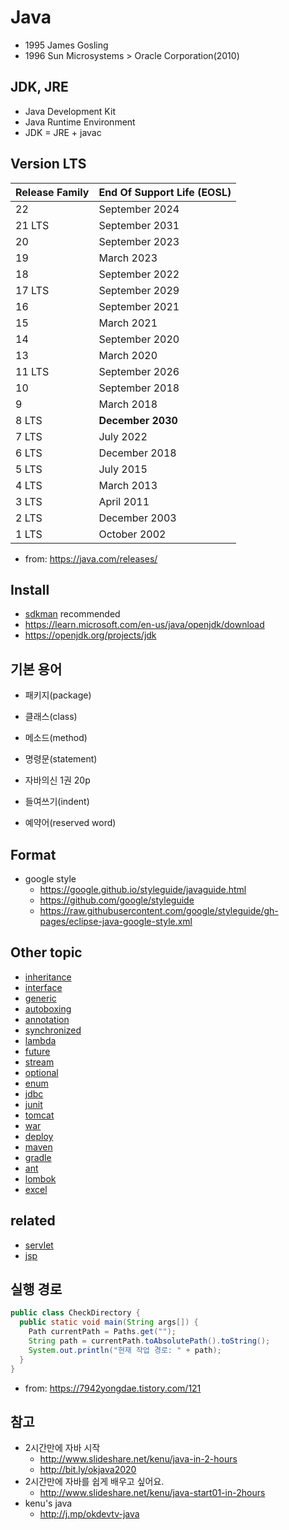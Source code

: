 # Java

- 1995 James Gosling
- 1996 Sun Microsystems > Oracle Corporation(2010)

## JDK, JRE
- Java Development Kit
- Java Runtime Environment
- JDK = JRE + javac

## Version LTS

| Release Family | End Of Support Life (EOSL)|
|---|---|
| 22 |	September 2024 |
| 21 LTS | September 2031 |
| 20 | September 2023 |
| 19 | March 2023 |
| 18 | September 2022|
| 17 LTS | September 2029|
| 16 | September 2021|
| 15 | March 2021|
| 14 | September 2020|
| 13 | March 2020|
| 11 LTS | September 2026|
| 10 | September 2018|
| 9 | March 2018|
| 8 LTS | **December 2030** |
| 7 LTS | July 2022|
| 6 LTS | December 2018|
| 5 LTS | July 2015|
| 4 LTS | March 2013|
| 3 LTS | April 2011|
| 2 LTS | December 2003|
| 1 LTS | October 2002|

- from: https://java.com/releases/

## Install
- [sdkman](/mib/sdkman) recommended
- https://learn.microsoft.com/en-us/java/openjdk/download
- https://openjdk.org/projects/jdk

## 기본 용어
- 패키지(package)
- 클래스(class)
- 메소드(method)
- 명령문(statement)

- 자바의신 1권 20p
- 들여쓰기(indent)
- 예약어(reserved word)

## Format
- google style
  - https://google.github.io/styleguide/javaguide.html
  - https://github.com/google/styleguide
  - https://raw.githubusercontent.com/google/styleguide/gh-pages/eclipse-java-google-style.xml


## Other topic
- [inheritance](/mib/java/inheritance)
- [interface](/mib/java/interface)
- [generic](/mib/java/generic)
- [autoboxing](/mib/java/autoboxing)
- [annotation](/mib/java/annotation)
- [synchronized](/mib/java/synchronized)
- [lambda](/mib/java/lambda)
- [future](/mib/java/future)
- [stream](/mib/java/stream)
- [optional](/mib/java/optional)
- [enum](/mib/java/enum)
- [jdbc](/mib/java/jdbc)
- [junit](/mib/java/junit)
- [tomcat](/mib/java/tomcat)
- [war](/mib/java/war)
- [deploy](/mib/java/deploy)
- [maven](/mib/java/maven)
- [gradle](/mib/java/gradle)
- [ant](/mib/java/ant)
- [lombok](/mib/java/lombok)
- [excel](/mib/java/excel)

## related
- [servlet](/mib/java/servlet)
- [jsp](/mib/java/jsp)

## 실행 경로
```java
public class CheckDirectory {
  public static void main(String args[]) {
    Path currentPath = Paths.get("");
    String path = currentPath.toAbsolutePath().toString();
    System.out.println("현재 작업 경로: " + path);
  }
}
```
- from: https://7942yongdae.tistory.com/121

## 참고
- 2시간만에 자바 시작
  - http://www.slideshare.net/kenu/java-in-2-hours
  - http://bit.ly/okjava2020
- 2시간만에 자바를 쉽게 배우고 싶어요.
  - http://www.slideshare.net/kenu/java-start01-in-2hours
- kenu's java
  - http://j.mp/okdevtv-java
